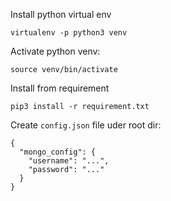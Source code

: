 
Install python virtual env
```
virtualenv -p python3 venv
```

Activate python venv:
```
source venv/bin/activate
```

Install from requirement

```
pip3 install -r requirement.txt
```

Create `config.json` file uder root dir:
```
{
  "mongo_config": {
    "username": "...",
    "password": "..."
  }
}
```